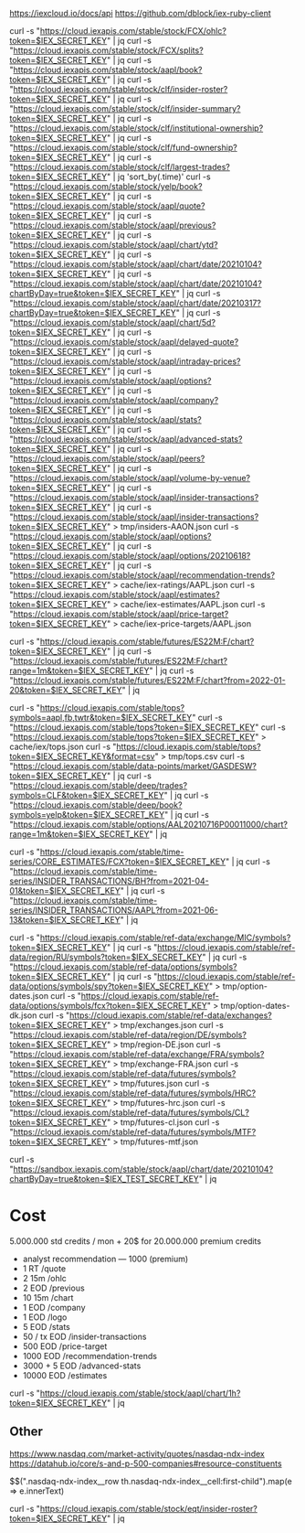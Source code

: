 https://iexcloud.io/docs/api
https://github.com/dblock/iex-ruby-client

curl -s "https://cloud.iexapis.com/stable/stock/FCX/ohlc?token=$IEX_SECRET_KEY" | jq
curl -s "https://cloud.iexapis.com/stable/stock/FCX/splits?token=$IEX_SECRET_KEY" | jq
curl -s "https://cloud.iexapis.com/stable/stock/aapl/book?token=$IEX_SECRET_KEY" | jq
curl -s "https://cloud.iexapis.com/stable/stock/clf/insider-roster?token=$IEX_SECRET_KEY" | jq
curl -s "https://cloud.iexapis.com/stable/stock/clf/insider-summary?token=$IEX_SECRET_KEY" | jq
curl -s "https://cloud.iexapis.com/stable/stock/clf/institutional-ownership?token=$IEX_SECRET_KEY" | jq
curl -s "https://cloud.iexapis.com/stable/stock/clf/fund-ownership?token=$IEX_SECRET_KEY" | jq
curl -s "https://cloud.iexapis.com/stable/stock/clf/largest-trades?token=$IEX_SECRET_KEY" | jq 'sort_by(.time)'
curl -s "https://cloud.iexapis.com/stable/stock/yelp/book?token=$IEX_SECRET_KEY" | jq
curl -s "https://cloud.iexapis.com/stable/stock/aapl/quote?token=$IEX_SECRET_KEY" | jq
curl -s "https://cloud.iexapis.com/stable/stock/aapl/previous?token=$IEX_SECRET_KEY" | jq
curl -s "https://cloud.iexapis.com/stable/stock/aapl/chart/ytd?token=$IEX_SECRET_KEY" | jq
curl -s "https://cloud.iexapis.com/stable/stock/aapl/chart/date/20210104?token=$IEX_SECRET_KEY" | jq
curl -s "https://cloud.iexapis.com/stable/stock/aapl/chart/date/20210104?chartByDay=true&token=$IEX_SECRET_KEY" | jq
curl -s "https://cloud.iexapis.com/stable/stock/aapl/chart/date/20210317?chartByDay=true&token=$IEX_SECRET_KEY" | jq
curl -s "https://cloud.iexapis.com/stable/stock/aapl/chart/5d?token=$IEX_SECRET_KEY" | jq
curl -s "https://cloud.iexapis.com/stable/stock/aapl/delayed-quote?token=$IEX_SECRET_KEY" | jq
curl -s "https://cloud.iexapis.com/stable/stock/aapl/intraday-prices?token=$IEX_SECRET_KEY" | jq
curl -s "https://cloud.iexapis.com/stable/stock/aapl/options?token=$IEX_SECRET_KEY" | jq
curl -s "https://cloud.iexapis.com/stable/stock/aapl/company?token=$IEX_SECRET_KEY" | jq
curl -s "https://cloud.iexapis.com/stable/stock/aapl/stats?token=$IEX_SECRET_KEY" | jq
curl -s "https://cloud.iexapis.com/stable/stock/aapl/advanced-stats?token=$IEX_SECRET_KEY" | jq
curl -s "https://cloud.iexapis.com/stable/stock/aapl/peers?token=$IEX_SECRET_KEY" | jq
curl -s "https://cloud.iexapis.com/stable/stock/aapl/volume-by-venue?token=$IEX_SECRET_KEY" | jq
curl -s "https://cloud.iexapis.com/stable/stock/aapl/insider-transactions?token=$IEX_SECRET_KEY" | jq
curl -s "https://cloud.iexapis.com/stable/stock/aapl/insider-transactions?token=$IEX_SECRET_KEY" > tmp/insiders-AAON.json
curl -s "https://cloud.iexapis.com/stable/stock/aapl/options?token=$IEX_SECRET_KEY" | jq
curl -s "https://cloud.iexapis.com/stable/stock/aapl/options/20210618?token=$IEX_SECRET_KEY" | jq
curl -s "https://cloud.iexapis.com/stable/stock/aapl/recommendation-trends?token=$IEX_SECRET_KEY" > cache/iex-ratings/AAPL.json
curl -s "https://cloud.iexapis.com/stable/stock/aapl/estimates?token=$IEX_SECRET_KEY" > cache/iex-estimates/AAPL.json
curl -s "https://cloud.iexapis.com/stable/stock/aapl/price-target?token=$IEX_SECRET_KEY" > cache/iex-price-targets/AAPL.json

curl -s "https://cloud.iexapis.com/stable/futures/ES22M:F/chart?token=$IEX_SECRET_KEY" | jq
curl -s "https://cloud.iexapis.com/stable/futures/ES22M:F/chart?range=1m&token=$IEX_SECRET_KEY" | jq
curl -s "https://cloud.iexapis.com/stable/futures/ES22M:F/chart?from=2022-01-20&token=$IEX_SECRET_KEY" | jq


curl -s "https://cloud.iexapis.com/stable/tops?symbols=aapl,fb,twtr&token=$IEX_SECRET_KEY"
curl -s "https://cloud.iexapis.com/stable/tops?token=$IEX_SECRET_KEY"
curl -s "https://cloud.iexapis.com/stable/tops?token=$IEX_SECRET_KEY" > cache/iex/tops.json
curl -s "https://cloud.iexapis.com/stable/tops?token=$IEX_SECRET_KEY&format=csv" > tmp/tops.csv
curl -s "https://cloud.iexapis.com/stable/data-points/market/GASDESW?token=$IEX_SECRET_KEY" | jq
curl -s "https://cloud.iexapis.com/stable/deep/trades?symbols=CLF&token=$IEX_SECRET_KEY" | jq
curl -s "https://cloud.iexapis.com/stable/deep/book?symbols=yelp&token=$IEX_SECRET_KEY" | jq
curl -s "https://cloud.iexapis.com/stable/options/AAL20210716P00011000/chart?range=1m&token=$IEX_SECRET_KEY" | jq

curl -s "https://cloud.iexapis.com/stable/time-series/CORE_ESTIMATES/FCX?token=$IEX_SECRET_KEY" | jq
curl -s "https://cloud.iexapis.com/stable/time-series/INSIDER_TRANSACTIONS/BH?from=2021-04-01&token=$IEX_SECRET_KEY" | jq
curl -s "https://cloud.iexapis.com/stable/time-series/INSIDER_TRANSACTIONS/AAPL?from=2021-06-13&token=$IEX_SECRET_KEY" | jq

curl -s "https://cloud.iexapis.com/stable/ref-data/exchange/MIC/symbols?token=$IEX_SECRET_KEY" | jq
curl -s "https://cloud.iexapis.com/stable/ref-data/region/RU/symbols?token=$IEX_SECRET_KEY" | jq
curl -s "https://cloud.iexapis.com/stable/ref-data/options/symbols?token=$IEX_SECRET_KEY" | jq
curl -s "https://cloud.iexapis.com/stable/ref-data/options/symbols/spy?token=$IEX_SECRET_KEY" > tmp/option-dates.json
curl -s "https://cloud.iexapis.com/stable/ref-data/options/symbols/fcx?token=$IEX_SECRET_KEY" > tmp/option-dates-dk.json
curl -s "https://cloud.iexapis.com/stable/ref-data/exchanges?token=$IEX_SECRET_KEY" > tmp/exchanges.json
curl -s "https://cloud.iexapis.com/stable/ref-data/region/DE/symbols?token=$IEX_SECRET_KEY" > tmp/region-DE.json
curl -s "https://cloud.iexapis.com/stable/ref-data/exchange/FRA/symbols?token=$IEX_SECRET_KEY" > tmp/exchange-FRA.json
curl -s "https://cloud.iexapis.com/stable/ref-data/futures/symbols?token=$IEX_SECRET_KEY" > tmp/futures.json
curl -s "https://cloud.iexapis.com/stable/ref-data/futures/symbols/HRC?token=$IEX_SECRET_KEY" > tmp/futures-hrc.json
curl -s "https://cloud.iexapis.com/stable/ref-data/futures/symbols/CL?token=$IEX_SECRET_KEY" > tmp/futures-cl.json
curl -s "https://cloud.iexapis.com/stable/ref-data/futures/symbols/MTF?token=$IEX_SECRET_KEY" > tmp/futures-mtf.json


curl -s "https://sandbox.iexapis.com/stable/stock/aapl/chart/date/20210104?chartByDay=true&token=$IEX_TEST_SECRET_KEY" | jq

# Cost

5.000.000 std credits / mon + 20$ for 20.000.000 premium credits

* analyst recommendation — 1000 (premium)
* 1         RT   /quote
* 2         15m  /ohlc
* 2         EOD  /previous
* 10        15m  /chart
* 1         EOD  /company
* 1         EOD  /logo
* 5         EOD  /stats
* 50 / tx   EOD  /insider-transactions
* 500       EOD  /price-target
* 1000      EOD  /recommendation-trends
* 3000 + 5  EOD  /advanced-stats
* 10000     EOD  /estimates


curl -s "https://cloud.iexapis.com/stable/stock/aapl/chart/1h?token=$IEX_SECRET_KEY" | jq



## Other

https://www.nasdaq.com/market-activity/quotes/nasdaq-ndx-index
https://datahub.io/core/s-and-p-500-companies#resource-constituents

$$(".nasdaq-ndx-index__row th.nasdaq-ndx-index__cell:first-child").map(e => e.innerText)


curl -s "https://cloud.iexapis.com/stable/stock/eqt/insider-roster?token=$IEX_SECRET_KEY" | jq
